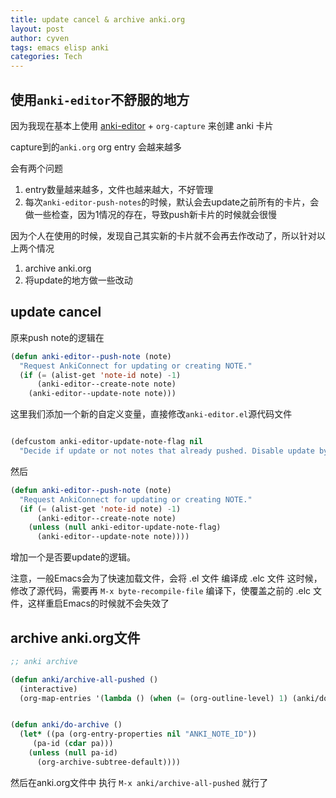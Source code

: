 ```yaml
---
title: update cancel & archive anki.org
layout: post
author: cyven
tags: emacs elisp anki
categories: Tech
---
```



## 使用`anki-editor`不舒服的地方

因为我现在基本上使用 [anki-editor](https://github.com/louietan/anki-editor) + `org-capture` 来创建 anki 卡片

capture到的`anki.org` org entry 会越来越多

会有两个问题
1. entry数量越来越多，文件也越来越大，不好管理
2. 每次`anki-editor-push-notes`的时候，默认会去update之前所有的卡片，会做一些检查，因为1情况的存在，导致push新卡片的时候就会很慢


因为个人在使用的时候，发现自己其实新的卡片就不会再去作改动了，所以针对以上两个情况

1. archive anki.org
2. 将update的地方做一些改动


## update cancel

原来push note的逻辑在

```lisp
(defun anki-editor--push-note (note)
  "Request AnkiConnect for updating or creating NOTE."
  (if (= (alist-get 'note-id note) -1)
      (anki-editor--create-note note)
    (anki-editor--update-note note)))
```

这里我们添加一个新的自定义变量，直接修改`anki-editor.el`源代码文件

```lisp

(defcustom anki-editor-update-note-flag nil
  "Decide if update or not notes that already pushed. Disable update by default")
```

然后

```lisp
(defun anki-editor--push-note (note)
  "Request AnkiConnect for updating or creating NOTE."
  (if (= (alist-get 'note-id note) -1)
      (anki-editor--create-note note)
    (unless (null anki-editor-update-note-flag)
      (anki-editor--update-note note))))
```
增加一个是否要update的逻辑。

注意，一般Emacs会为了快速加载文件，会将 .el 文件 编译成 .elc 文件
这时候，修改了源代码，需要再 `M-x byte-recompile-file` 编译下，使覆盖之前的 .elc 文件，这样重启Emacs的时候就不会失效了

## archive anki.org文件

```lisp
;; anki archive

(defun anki/archive-all-pushed ()
  (interactive)
  (org-map-entries '(lambda () (when (= (org-outline-level) 1) (anki/do-archive))) nil file))


(defun anki/do-archive ()
  (let* ((pa (org-entry-properties nil "ANKI_NOTE_ID"))
	 (pa-id (cdar pa)))
    (unless (null pa-id)
      (org-archive-subtree-default))))

```

然后在anki.org文件中 执行 `M-x anki/archive-all-pushed` 就行了


